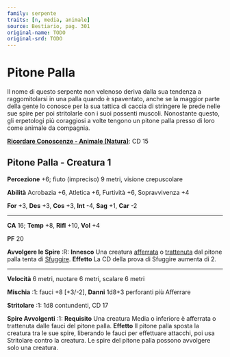 ```yaml
---
family: serpente
traits: [n, media, animale]
source: Bestiario, pag. 301
original-name: TODO
original-srd: TODO
---
```


# Pitone Palla

Il nome di questo serpente non velenoso deriva dalla sua tendenza a
raggomitolarsi in una palla quando è spaventato, anche se la maggior parte della
gente lo conosce per la sua tattica di caccia di stringere le prede nelle sue
spire per poi stritolarle con i suoi possenti muscoli. Nonostante questo, gli
erpetologi più coraggiosi a volte tengono un pitone palla presso di loro come
animale da compagnia.

**[Ricordare Conoscenze - Animale (Natura)](/azioni/abilita/ricordare-conoscenze)**:
CD 15

## Pitone Palla - Creatura 1

**Percezione** +6; fiuto (impreciso) 9 metri, visione crepuscolare

**Abilità** Acrobazia +6, Atletica +6, Furtività +6, Sopravvivenza +4

**For** +3, **Des** +3, **Cos** +3, **Int** -4, **Sag** +1, **Car** -2

---

**CA** 16; **Temp** +8, **Rifl** +10, **Vol** +4

**PF** 20

**Avvolgere le Spire** :R: **Innesco** Una creatura
[afferrata](/condizioni/afferrato) o [trattenuta](/condizioni/trattenuto) dal
pitone palla tenta di [Sfuggire](/azioni/sfuggire). **Effetto** La CD della
prova di Sfuggire aumenta di 2.

---

**Velocità** 6 metri, nuotare 6 metri, scalare 6 metri

**Mischia** :1: fauci +8 \[+3/-2], **Danni** 1d8+3 perforanti più Afferrare

**Stritolare** :1: 1d8 contundenti, CD 17

**Spire Avvolgenti** :1: **Requisito** Una creatura Media o inferiore è
afferrata o trattenuta dalle fauci del pitone palla. **Effetto** Il pitone palla
sposta la creatura tra le sue spire, liberando le fauci per effettuare attacchi,
poi usa Stritolare contro la creatura. Le spire del pitone palla possono
avvolgere solo una creatura.
